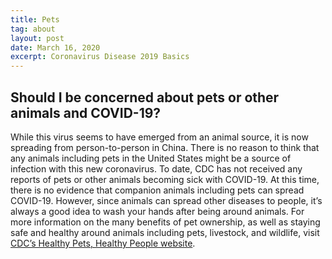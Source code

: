 ```yaml
---
title: Pets
tag: about
layout: post
date: March 16, 2020
excerpt: Coronavirus Disease 2019 Basics
---
```

<h2>Should I be concerned about pets or other animals and COVID-19? </h2>
While this virus seems to have emerged from an animal source, it is now spreading from person-to-person in China. There is no reason to think that any animals including pets in the United States might be a source of infection with this new coronavirus. To date, CDC has not received any reports of pets or other animals becoming sick with COVID-19. At this time, there is no evidence that companion animals including pets can spread COVID-19. However, since animals can spread other diseases to people, it’s always a good idea to wash your hands after being around animals. For more information on the many benefits of pet ownership, as well as staying safe and healthy around animals including pets, livestock, and wildlife, visit <a href="https://www.cdc.gov/healthypets/index.html" target="_blank">CDC’s Healthy Pets, Healthy People website</a>.
